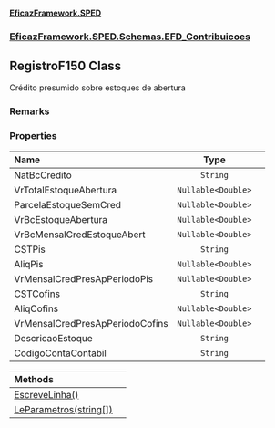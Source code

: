 #### [EficazFramework.SPED](EficazFrameworkSPED.md 'EficazFramework SPED')
### [EficazFramework.SPED.Schemas.EFD_Contribuicoes](EficazFramework.SPED.Schemas.EFD_Contribuicoes.md 'EficazFramework.SPED.Schemas.EFD_Contribuicoes')

## RegistroF150 Class

Crédito presumido sobre estoques de abertura

### Remarks
### Properties

| Name | Type | |
| :--- | :---: | :--- |
| NatBcCredito | `String` |  |
| VrTotalEstoqueAbertura | `Nullable<Double>` |  |
| ParcelaEstoqueSemCred | `Nullable<Double>` |  |
| VrBcEstoqueAbertura | `Nullable<Double>` |  |
| VrBcMensalCredEstoqueAbert | `Nullable<Double>` |  |
| CSTPis | `String` |  |
| AliqPis | `Nullable<Double>` |  |
| VrMensalCredPresApPeriodoPis | `Nullable<Double>` |  |
| CSTCofins | `String` |  |
| AliqCofins | `Nullable<Double>` |  |
| VrMensalCredPresApPeriodoCofins | `Nullable<Double>` |  |
| DescricaoEstoque | `String` |  |
| CodigoContaContabil | `String` |  |

| Methods | |
| :--- | :--- |
| [EscreveLinha()](EficazFramework.SPED.Schemas.EFD_Contribuicoes/RegistroF150/EscreveLinha().md 'EficazFramework.SPED.Schemas.EFD_Contribuicoes.RegistroF150.EscreveLinha()') | |
| [LeParametros(string[])](EficazFramework.SPED.Schemas.EFD_Contribuicoes/RegistroF150/LeParametros(string[]).md 'EficazFramework.SPED.Schemas.EFD_Contribuicoes.RegistroF150.LeParametros(string[])') | |
